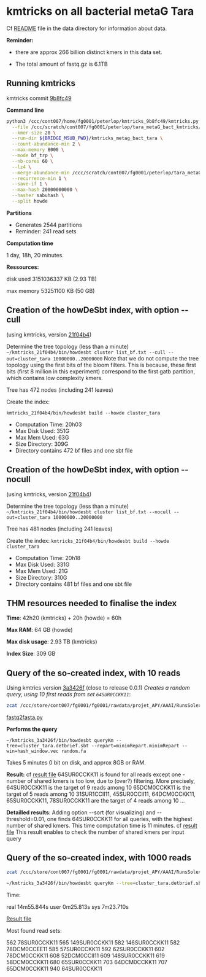 # kmtricks on all bacterial metaG Tara



Cf [README](https://gitlab.inria.fr/ppeterlo/kmtricks_tara/-/blob/master/data/metaG_bacterial/README.md) file in the data directory for information about data. 

**Reminder:** 

- there are approx 266 billion distinct kmers in this data set. 

- The total amount of fastq.gz is 6.1TB

## Running kmtricks

kmtricks commit [9b8fc49](https://github.com/tlemane/kmtricks/commit/9b8fc4942f819d170488bf6bd2475cf3668a18d2)

**Command line**

```bash
python3 /ccc/cont007/home/fg0001/peterlop/kmtricks_9b8fc49/kmtricks.py run \
  --file /ccc/scratch/cont007/fg0001/peterlop/tara_metaG_bact_kmtricks/bact_metaG_factorized.list \
  --kmer-size 20 \
  --run-dir ${BRIDGE_MSUB_PWD}/kmtricks_metag_bact_tara \
  --count-abundance-min 2 \
  --max-memory 8000 \
  --mode bf_trp \
  --nb-cores 60 \
  --lz4 \
  --merge-abundance-min /ccc/scratch/cont007/fg0001/peterlop/tara_metaG_bact_kmtricks/upper_rare_kmer_thresholds_10_percent.txt \
  --recurrence-min 1 \
  --save-if 1 \
  --max-hash 20000000000 \
  --hasher sabuhash \
  --split howde
```



**Partitions**

- Generates 2544 partitions
- Reminder: 241 read sets

**Computation time**

1 day, 18h, 20 minutes. 

**Ressources:** 

disk used 3151036337 KB (2.93 TB)

max memory  53251100 KB (50 GB)

## Creation of the howDeSbt index, with option --cull

(using kmtricks, version [21f04b4](https://github.com/tlemane/kmtricks/commit/21f04b4dcc197d0ce3b3589d2a7f0df51025e70b))

Determine the tree topology (less than a minute)
`~/kmtricks_21f04b4/bin/howdesbt cluster list_bf.txt --cull --out=cluster_tara 10000000..20000000`
Note that we do not compute the tree topology using the first bits of the bloom filters. This is because, these first bits (first 8 million in this experiment) correspond to the first gatb partition, which contains low complexity kmers. 

Tree has 472 nodes (including 241 leaves)

Create the index: 

`kmtricks_21f04b4/bin/howdesbt build --howde cluster_tara`

- Computation Time: 20h03
- Max Disk Used: 351G
- Max Mem Used: 63G
- Size Directory: 309G
- Directory contains 472 bf files and one sbt file



## Creation of the howDeSbt index, with option --nocull

(using kmtricks, version [21f04b4](https://github.com/tlemane/kmtricks/commit/21f04b4dcc197d0ce3b3589d2a7f0df51025e70b))

Determine the tree topology (less than a minute)
`~/kmtricks_21f04b4/bin/howdesbt cluster list_bf.txt --nocull --out=cluster_tara 10000000..20000000`

Tree has 481 nodes (including 241 leaves)

Create the index: 
`kmtricks_21f04b4/bin/howdesbt build --howde cluster_tara`

- Computation Time: 20h18
- Max Disk Used: 331G
- Max Mem Used: 21G
- Size Directory: 310G
- Directory contains 481 bf files and one sbt file



## THM resources needed to finalise the index

**Time**: 42h20 (kmtricks) + 20h (howde) = 60h

**Max RAM**: 64 GB (howde)

**Max disk usage**: 2.93 TB (kmtricks)

**Index Size**: 309 GB




## Query of the so-created index, with 10 reads
Using kmtrics version [3a3426f](https://github.com/tlemane/kmtricks/commit/3a3426feef0f7fa7a783a31424610eb58dc1cfe9) (close to release 0.0.1)
*Creates a random query, using 10 first reads from set `64SUR0CCKK11`*:
```bash
zcat /ccc/store/cont007/fg0001/fg0001/rawdata/projet_APY/AAAI/RunsSolexa/110712_BISMUTH_63A2BAAXX/APY_AAAIOSF_1_1_63A2BAAXX_clean.fastq.gz | head -n 40 | ./fastq2fasta.py > random10.fa
```
[fastq2fasta.py](https://gitlab.inria.fr/ppeterlo/kmtricks_tara/-/blob/master/scripts/fastq2fasta.py)

**Performs the query**

```
~/kmtricks_3a3426f/bin/howdesbt queryKm --tree=cluster_tara.detbrief.sbt --repart=minimRepart.minimRepart --win=hash_window.vec random.fa
```
Takes 5 minutes 0 bit on disk, and approx 8GB or RAM.

**Result:**
cf [result file](https://gitlab.inria.fr/ppeterlo/kmtricks_tara/-/blob/master/expe/query_howde_kmtricks.txt)
64SUR0CCKK11 is found for all reads except one - number of shared kmers is too low, due to (over?) filtering.
More precisely, 
64SUR0CCKK11 is the target of 9 reads among 10
65DCM0CCKK11 is the target of 5 reads among 10
31SUR1CCII11, 45SUR0CCII11, 64DCM0CCKK11, 65SUR0CCKK11, 78SUR0CCKK11 are the target of 4 reads among 10
...

**Detailled results**:
Adding option --sort (for visualizing) and --threshold=0.01, one finds 64SUR0CCKK11 for all queries, with the highest number of shared kmers. 
This time computation time is 11 minutes. 
cf [result file](https://gitlab.inria.fr/ppeterlo/kmtricks_tara/-/blob/master/expe/query_howde_kmtricks_sort_threshold001.txt)
This result enables to check the number of shared kmers per input query

## Query of the so-created index, with 1000 reads
```bash
zcat /ccc/store/cont007/fg0001/fg0001/rawdata/projet_APY/AAAI/RunsSolexa/110712_BISMUTH_63A2BAAXX/APY_AAAIOSF_1_1_63A2BAAXX_clean.fastq.gz | head -n 4000 | ./fastq2fasta.py > random1000.fa
```



```bash 
~/kmtricks_3a3426f/bin/howdesbt queryKm --tree=cluster_tara.detbrief.sbt --repart=minimRepart.minimRepart --win=hash_window.vec random1000.fa
```

Time: 

real	14m55.844s
user	0m25.813s
sys	7m23.710s

[Result file](https://gitlab.inria.fr/ppeterlo/kmtricks_tara/-/blob/master/expe/query_howde_kmtricks_1000.txt)

Most found read sets: 

 562 78SUR0CCKK11
 565 149SUR0CCKK11
 582 146SUR0CCKK11
 582 78DCM0CCEE11
 585 57SUR0CCKK11
 592 62SUR0CCKK11
 602 78DCM0CCKK11
 608 52DCM0CCII11
 609 148SUR0CCKK11
 619 58DCM0CCKK11
 680 65SUR0CCKK11
 703 64DCM0CCKK11
 707 65DCM0CCKK11
 940 64SUR0CCKK11

